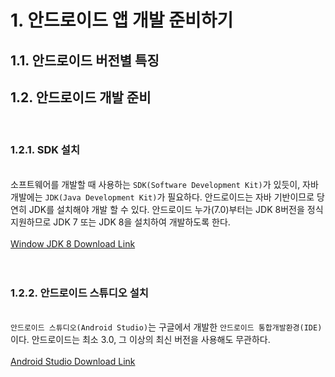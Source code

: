 <h1>1. 안드로이드 앱 개발 준비하기</h1>
	<h2>1.1. 안드로이드 버전별 특징</h2>
	<h2>1.2. 안드로이드 개발 준비</h2><br>
		<h3>1.2.1. SDK 설치</h3><br>
		소프트웨어를 개발할 때 사용하는 <code>SDK(Software Development Kit)</code>가 있듯이, 자바 개발에는 <code>JDK(Java Development Kit)</code>가 필요하다. 안드로이드는 자바 기반이므로 당연히 JDK를 설치해야 개발 할 수 있다. 안드로이드 누가(7.0)부터는 JDK 8버전을 정식 지원하므로 JDK 7 또는 JDK 8을 설치하여 개발하도록 한다.<br>
<br>
		<a href="https://www.oracle.com/technetwork/java/javase/downloads/jdk8-downloads-2133151.html">Window JDK 8 Download Link</a><br>
<br>
<br>
		<h3>1.2.2. 안드로이드 스튜디오 설치</h3><br>
		<code>안드로이드 스튜디오(Android Studio)</code>는 구글에서 개발한 <code>안드로이드 통합개발환경(IDE)</code>이다. 안드로이드는 최소 3.0, 그 이상의 최신 버전을 사용해도 무관하다.<br>
<br>
		<a href="https://developer.android.com/studio">Android Studio Download Link</a><br>
